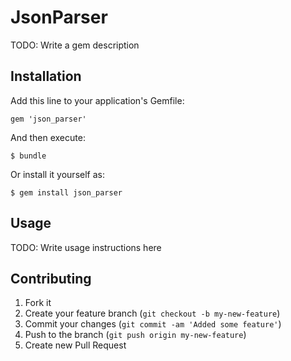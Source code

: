 # JsonParser

TODO: Write a gem description

## Installation

Add this line to your application's Gemfile:

    gem 'json_parser'

And then execute:

    $ bundle

Or install it yourself as:

    $ gem install json_parser

## Usage

TODO: Write usage instructions here

## Contributing

1. Fork it
2. Create your feature branch (`git checkout -b my-new-feature`)
3. Commit your changes (`git commit -am 'Added some feature'`)
4. Push to the branch (`git push origin my-new-feature`)
5. Create new Pull Request
